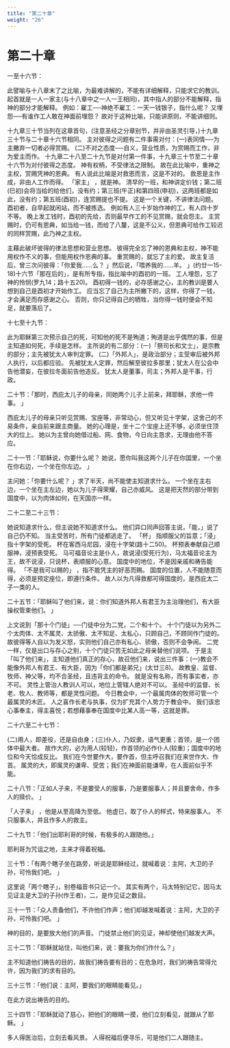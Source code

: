```yaml
---
title: "第二十章"
weight: "26"
---
```


# 第二十章


一至十六节：

此譬喻与十八章末了之比喻，为最难讲解的，不能有详细解释，只能求它的教训。
起首就是一人一家主(与十八章中之一人一王相同)，其中指人的部分不能解释，指神的部分才能解释。
例如：雇工──神绝不雇工：一天一钱银子，指什么呢？
又埋怨──有谁作工人敢在神面前埋怨？
故对于这种比喻，只能讲原则，不能讲细则。

十九章三十节当列在这章首句，(注意圣经之分章别节，并非由圣灵引导，)十九章三十节与二十章十六节相同。
主对彼得之问题有二件事需对付：(一)表同情──为主撇弃一切者必得赏赐。
(二)不对之态度──自义，营业性质，为赏赐而工作，非为爱主而作。
十九章二十八至二十九节是对付第一件事，十九章三十节至二十章十六节为对付彼得之态度。
神有权柄，不受律法之限制。
故在此比喻中，重神之主权，赏赐凭神的恩典。
有人说此比喻是对救恩而言，这是不对的。
救恩是主作成，非由人工作而得。
「家主」
，就是神。
清早的一班，和神讲定价钱；第二班(巳初)会将当给的给他们，没有约；第三班(午正)和第四班(申初)，这两班都是如此，没有约；第五班(酉初)，连赏赐提也不提。
这是一个关键，不讲律法问题。
酉初者，自早起就闲站，而不被拣选。
例如有人三十岁始作神的工，有人四十岁不等。
晚上发工钱时，酉初的先给，否则最早作工的不见赏赐，就会怨主。
主赏赐时，仍可有恩典，如当给一钱，而给了八釐，这是不公义，但恩典可给作工较迟的同样赏赐，此乃神之主权。

主藉此破坏彼得的律法思想和营业思想。
彼得完全忘了神的恩典和主权，神不能用权作不义的事，但能用权作恩典的事。
重赏赐的，就忘了主的爱。
故主复活后，曾三次问彼得：「你爱我……么？
」然后说，「喂养我的……羊。
」(约廿一15-18)十六节「那在后的」，是有所专指，指比喻中的酉初的一班。
工人埋怨，忘了神的怜悯(罗九14；路十五20)。
酉初得一钱的，必存感谢之心，主的教训是要人想到自己是酉初才开始作工。
应当忘了自己为主所撇下的，这样，你得了一钱，才会满足而存感谢之心。
否则，你只记得自己的牺牲，当你得一钱时便会不知足，就要落后了。

十七至十九节：

此为耶稣第三次预示自己的死，可知他的死不是殉道；殉道是出乎偶然的事，但是主知道如何死，手续是怎样。
主所说的有二部分：(一)「祭司长和文士」，是宗教的部分；主先被犹太人审判定罪。
(二)「外邦人」，是政治部分；主受审后被外邦人执行，以后都应验。
先被犹太人定罪，然后解至彼拉多那里；犹太人在公会中告他潜妄，在彼拉冬面前告他造反。
犹太人是董事，司主；外邦人是干事，行政。

二十节：「那时，西庇太儿子的母亲，同她两个儿子上前来，拜耶稣，求他一件事。
」

西庇太儿子的母亲只听见赏赐、宝座等，非常动心，但又听见十字架，这舍己的不易条件，亲自前来跟主商量。
她的心理是，坐十二个宝座上还不够，必须坐住顶大的位上。
她以为主曾向她借过船、网、食物，今日向主恳求，无理由他不答应。

二十一节：「耶稣说，你要什么呢？
她说，愿你叫我这两个儿子在你国里，一个坐在你右边，一个坐在你左边。
」

主问她：「你要什么呢？
」求了半天，尚不能使主知道求什么。
一个坐在主右边，一个坐在主左边，她以为儿子得荣耀，自己亦威风。
这是把天然的部分带到国度中，以为肉体如何，在天国亦一样。

二十二至二十三节：

她说知道求什么，但主说她不知道求什么。
他们异口同声回答主说，「能，」说了自己仍不知。
当主受苦时，所有门徒都逃走了。
「杯」
指顺服父的旨意；「浸」指十字架的受死。
杯在客西马尼园，浸在十字架(路十二50)。
杯预表奉献自己顺服神，浸预表受死。
马可福音论主是仆人，故说浸(受死行为)，马太福音论主为王，故不说浸，只说杯，表顺服的心意。
国度中的地位，不是因亲戚和祷告能得。
「不是我可以赐的」
，指不能凭主的好恶而赐。
国度的位置，人不能随意而得，必须是预定座位，即遵行条件。
故人以为凡得救都可得国度的，是西庇太二子一类的人。

二十五节：「耶稣叫了他们来，说：你们知道外邦人有君王为主治理他们，有大臣操权管束他们。
」

上文说到「那十个门徒」──门徒中分为二党，二个和十个。
十个门徒以为另外二个太肉体、太不属灵、太骄傲、太不知足、太私心，只顾自己，不顾同作门徒的。
故彼得等人自以为发义怒，实则他们自己亦有私心、骄傲，否则不会争闹。
二党一样，仅是出口与存心之别，十个门徒只苦无如此之母亲替他们说项。
于是主「叫了他们来」，主知道他们真正的存心，故召他们来，说出三件事：(一)教会不能像外邦人有君王、有大臣，因为「你们都是弟兄」(太廿三8)。
故教皇、监督、牧师、神父等，均不合圣经，且违背主的命令。
就是没有名称，而有事实者，亦不可。
灵性上管治人教训人可以，地位上管辖人绝对不可以。
圣经中的监督、长老、牧人、教师等，都是灵性问题。
今日教会中，一个最属肉体的牧师可管一个最属灵的木匠。
人之喜作长老与执事，仅为扩充其个人势力于教会中。
我们该忠心事奉主，得主喜悦；若想藉事奉在国度中比某人高一等，这就是罪。

二十六至二十七节：

(二)用人，即差役，还是自由身；(三)仆人，乃奴隶，语气更重；首领，是一个团体中最大者。
故作大的，必为用人(较轻)，作首领的必作仆人(较重)；国度中的地位和今天恰成反比。
我们在今世要作大，要作首，但主呼召我们在来世作大、作首。
属灵的大，即属灵的谦卑、受苦；我们在神面前能谦卑，在人面前似乎不能。

二十八节：「正如人子来，不是要受人的服事，乃是要服事人；并且要舍命，作多人的赎价。
」

「人子来」
，他是从至高降为至低。
他虚已，取了仆人的样式，特来服事人。
不只服事人，并且作多人的救主。

二十九节：「他们出耶利哥的时候，有极多的人跟随他。」

耶利哥为咒诅之地，主来才得着祝福。

三十节：「有两个瞎子坐在路旁，听说是耶稣经过，就喊着说：主阿，大卫的子孙，可怜我们吧。
」

这里说「两个瞎子」，别卷福音书只记一个。
其实有两个，马太特别记它，因马太见证主是大卫的子孙(作王者)，二，是作见证之数目。

三十一节：「众人责备他们，不许他们作声；他们却越发喊着说：主阿，大卫的子孙，可怜我们吧。
」

神的目的，是要放大他们的声音。
门徒禁止他们的见证，神却使他们越发大声。

三十二节：「耶稣就站住，叫他们来，说：要我为你们作什么？」

主不知道他们祷告的目的，故我们祷告要有目的；在危急时，我们的祷告常得允许，因为我们的求有目的。

三十三节：「他们说：主阿，要我们的眼睛能看见。」

在此方说出祷告的目的。

三十四节：「耶稣就动了慈心，把他们的眼睛一摸，他们立刻看见，就跟从了耶稣。
」

多人得医治后，立刻去看风景。
人得祝福后便寻乐，可是他们二人跟随主。
